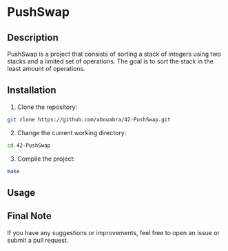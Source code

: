 # PushSwap

## Description

PushSwap is a project that consists of sorting a stack of integers using two stacks and a limited set of operations. The goal is to sort the stack in the least amount of operations.


## Installation

1. Clone the repository:
```bash
git clone https://github.com/abouabra/42-PushSwap.git
```
2. Change the current working directory:
```bash
cd 42-PushSwap
```
3. Compile the project:
```bash
make
```

## Usage

## Final Note
If you have any suggestions or improvements, feel free to open an issue or submit a pull request.

